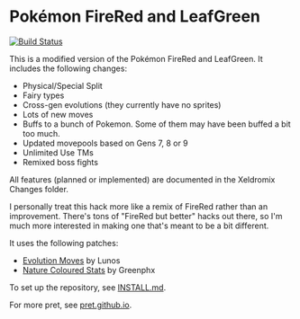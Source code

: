 # Pokémon FireRed and LeafGreen

[![Build Status][travis-badge]][travis]

[travis]: https://travis-ci.org/pret/pokefirered
[travis-badge]: https://travis-ci.org/pret/pokefirered.svg?branch=master

This is a modified version of the Pokémon FireRed and LeafGreen. It includes the following changes:

* Physical/Special Split
* Fairy types
* Cross-gen evolutions (they currently have no sprites)
* Lots of new moves
* Buffs to a bunch of Pokemon. Some of them may have been buffed a bit too much.
* Updated movepools based on Gens 7, 8 or 9
* Unlimited Use TMs
* Remixed boss fights

All features (planned or implemented) are documented in the Xeldromix Changes folder.

I personally treat this hack more like a remix of FireRed rather than an improvement. There's tons of "FireRed but better" hacks out there, so I'm much more interested in making one that's meant to be a bit different.

It uses the following patches:

* [Evolution Moves](https://www.pokecommunity.com/showpost.php?p=10364471) by Lunos
* [Nature Coloured Stats](https://www.pokecommunity.com/showpost.php?p=10529826) by Greenphx 

To set up the repository, see [INSTALL.md](INSTALL.md).

For more pret, see [pret.github.io](https://pret.github.io/).
